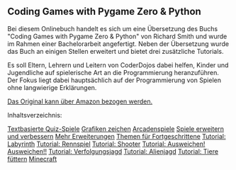 ## Coding Games with Pygame Zero & Python


Bei diesem Onlinebuch handelt es sich um eine Übersetzung des Buchs "Coding Games with Pygame Zero & Python"
von Richard Smith und wurde im Rahmen einer Bachelorarbeit angefertigt.
Neben der Übersetzung wurde das Buch an einigen Stellen erweitert und bietet drei zusätzliche Tutorials. 

Es soll Eltern, Lehrern und Leitern von CoderDojos dabei helfen, Kinder und Jugendliche auf spielerische Art
an die Programmierung heranzuführen. Der Fokus liegt dabei hauptsächlich auf der Programmierung von Spielen
ohne langwierige Erklärungen. 

[Das Original kann über Amazon bezogen werden.](https://www.amazon.de/Coding-Games-Pygame-Zero-Python/dp/1695028805/)

Inhaltsverzeichnis:

[Textbasierte Quiz-Spiele](https://python4kids-ba.github.io/Python4kids/pages/textbasierte_quizspiele.html)
[Grafiken zeichen](https://python4kids-ba.github.io/Python4kids/pages/grafiken_zeichnen.md)
[Arcadenspiele](https://python4kids-ba.github.io/Python4kids/pages/arcadenspiele.html)
[Spiele erweitern und verbessern](https://python4kids-ba.github.io/Python4kids/pages/spiele_erweitern.html)
[Mehr Erweiterungen](https://python4kids-ba.github.io/Python4kids/pages/mehr_erweiterungen.html)
[Themen für Fortgeschrittene](https://python4kids-ba.github.io/Python4kids/pages/themen_fortgeschrittene.html)
[Tutorial: Labyrinth](https://python4kids-ba.github.io/Python4kids/pages/tutorial_labyrinth.html)
[Tutorial: Rennspiel](https://python4kids-ba.github.io/Python4kids/pages/tutorial_rennspiel.html)
[Tutorial: Shooter](https://python4kids-ba.github.io/Python4kids/pages/tutorial_shooter.html)
[Tutorial: Ausweichen! Ausweichen!!](https://python4kids-ba.github.io/Python4kids/pages/tutorial_ausweichen.html)
[Tutorial: Verfolgungsjagd](https://python4kids-ba.github.io/Python4kids/pages/tutorial_verfolgungsjagd.html)
[Tutorial: Alienjagd](https://python4kids-ba.github.io/Python4kids/pages/tutorial_alienjagd.html)
[Tutorial: Tiere füttern](https://python4kids-ba.github.io/Python4kids/pages/tutorial_tiere_fuettern.html)
[Minecraft](https://python4kids-ba.github.io/Python4kids/pages/minecraft.html)
